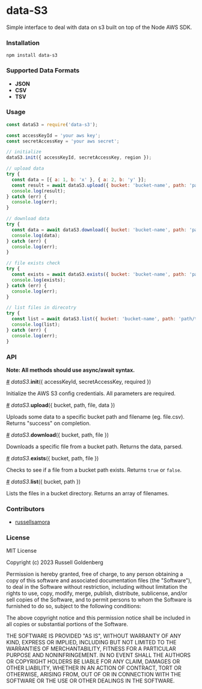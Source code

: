 # data-S3
Simple interface to deal with data on s3 built on top of the Node AWS SDK. 

### Installation
`npm install data-s3`

### Supported Data Formats
* **JSON**
* **CSV**
* **TSV**

### Usage

```js
const dataS3 = require('data-s3');

const accessKeyId = 'your aws key';
const secretAccessKey = 'your aws secret';

// initialize
dataS3.init({ accessKeyId, secretAccessKey, region });

// upload data
try {
  const data = [{ a: 1, b: 'x' }, { a: 2, b: 'y' }];
  const result = await dataS3.upload({ bucket: 'bucket-name', path: 'path/to/folder' file: 'test.csv', data });
  console.log(result);
} catch (err) {
  console.log(err);
}

// download data
try {
  const data = await dataS3.download({ bucket: 'bucket-name', path: 'path/to/folder' file: 'test.csv' });
  console.log(data);
} catch (err) {
  console.log(err);
}

// file exists check
try {
  const exists = await dataS3.exists({ bucket: 'bucket-name', path: 'path/to/folder' file: 'test.csv' });
  console.log(exists);
} catch (err) {
  console.log(err);
}

// list files in direcotry
try {
  const list = await dataS3.list({ bucket: 'bucket-name', path: 'path/to/folder' });
  console.log(list);
} catch (err) {
  console.log(err);
}
```

### API
**Note: All methods should use async/await syntax.**

<a name="init" href="#init">#</a> *dataS3*.**init**({ accessKeyId, secretAccessKey, required })

Initialize the AWS S3 config credentials. All parameters are required.

<a name="upload" href="#upload">#</a> *dataS3*.**upload**({ bucket, path, file, data })

Uploads some data to a specific bucket path and filename (eg. file.csv). Returns "success" on completion.

<a name="download" href="#download">#</a> *dataS3*.**download**({ bucket, path, file })

Downloads a specific file from a bucket path. Returns the data, parsed.

<a name="exists" href="#exists">#</a> *dataS3*.**exists**({ bucket, path, file })

Checks to see if a file from a bucket path exists. Returns `true` or `false`.

<a name="list" href="#list">#</a> *dataS3*.**list**({ bucket, path })

Lists the files in a bucket directory. Returns an array of filenames.

### Contributors 
* [russellsamora](https://github.com/russellsamora)

### License

MIT License

Copyright (c) 2023 Russell Goldenberg

Permission is hereby granted, free of charge, to any person obtaining a copy of
this software and associated documentation files (the "Software"), to deal in
the Software without restriction, including without limitation the rights to
use, copy, modify, merge, publish, distribute, sublicense, and/or sell copies of
the Software, and to permit persons to whom the Software is furnished to do so,
subject to the following conditions:

The above copyright notice and this permission notice shall be included in all
copies or substantial portions of the Software.

THE SOFTWARE IS PROVIDED "AS IS", WITHOUT WARRANTY OF ANY KIND, EXPRESS OR
IMPLIED, INCLUDING BUT NOT LIMITED TO THE WARRANTIES OF MERCHANTABILITY, FITNESS
FOR A PARTICULAR PURPOSE AND NONINFRINGEMENT. IN NO EVENT SHALL THE AUTHORS OR
COPYRIGHT HOLDERS BE LIABLE FOR ANY CLAIM, DAMAGES OR OTHER LIABILITY, WHETHER
IN AN ACTION OF CONTRACT, TORT OR OTHERWISE, ARISING FROM, OUT OF OR IN
CONNECTION WITH THE SOFTWARE OR THE USE OR OTHER DEALINGS IN THE SOFTWARE.
